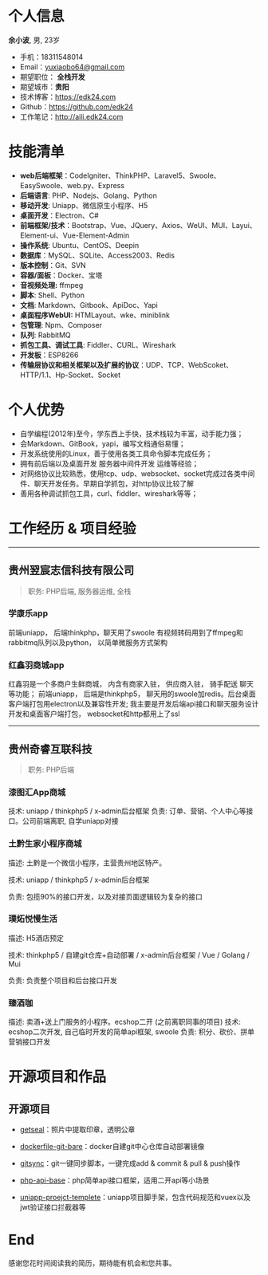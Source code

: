 # 个人信息

**余小波**, 男, 23岁

- 手机：18311548014
- Email：yuxiaobo64@gmail.com
- 期望职位： **全栈开发**
- 期望城市：**贵阳**
- 技术博客：https://edk24.com
- Github：https://github.com/edk24
- 工作笔记：<http://aili.edk24.com>



# 技能清单

- **web后端框架**：CodeIgniter、ThinkPHP、Laravel5、Swoole、EasySwoole、web.py、Express
- **后端语言**: PHP、Nodejs、Golang、Python
- **移动开发**: Uniapp、微信原生小程序、H5
- **桌面开发**：Electron、C#
- **前端框架/技术**：Bootstrap、Vue、JQuery、Axios、WeUI、MUI、Layui、Element-ui、Vue-Element-Admin
- **操作系统**: Ubuntu、CentOS、Deepin
- **数据库**：MySQL、SQLite、Access2003、Redis
- **版本控制**：Git、SVN
- **容器/面板**：Docker、宝塔
- **音视频处理:** ffmpeg
- **脚本**: Shell、Python
- **文档**: Markdown、Gitbook、ApiDoc、Yapi
- **桌面程序WebUI:** HTMLayout、wke、miniblink
- **包管理**: Npm、Composer
- **队列**: RabbitMQ
- **抓包工具、调试工具**: Fiddler、CURL、Wireshark
- **开发板**：ESP8266
- **传输层协议和相关框架以及扩展的协议**：UDP、TCP、WebScoket、HTTP/1.1、Hp-Socket、Socket



# 个人优势

- 自学编程(2012年)至今，学东西上手快，技术栈较为丰富，动手能力强；
- 会Markdown、GitBook，yapi，编写文档通俗易懂；
- 开发系统使用的Linux，善于使用各类工具命令脚本完成任务；
- 拥有前后端以及桌面开发 服务器中间件开发 运维等经验；
- 对网络协议比较熟悉，使用tcp、udp、websocket、socket完成过各类中间件、聊天开发任务。早期自学抓包，对http协议比较了解
- 善用各种调试抓包工具，curl、fiddler、wireshark等等；


# 工作经历 & 项目经验

---
<!--
## 贵阳市云岩区中建培训学校

<!-- 2020/08/31 ~ 至今 --\>

> 职务: PHP后端工程师

### 星空计划

公司内部项目

### 猎聘系统

公司内部系统, 解析简历数据保存到系统中, 猎聘进行跟进完善资料; 为公司推荐优质人才

---
-->

## 贵州翌宸志信科技有限公司 

<!-- 2019/10/01 ~ 2020/28/30 -->

> 职务: PHP后端, 服务器运维, 全栈



### 学康乐app

前端uniapp， 后端thinkphp，聊天用了swoole 
有视频转码用到了ffmpeg和rabbitmq队列以及python， 以简单微服务方式架构



### 红鑫羽商城app

红鑫羽是一个多商户生鲜商城， 内含有商家入驻， 供应商入驻， 骑手配送  聊天等功能；
前端uniapp， 后端是thinkphp5， 聊天用的swoole加redis。后台桌面客户端打包用electron以及兼容性开发;
我主要是开发后端api接口和聊天服务设计开发和桌面客户端打包， websocket和http都用上了ssl







---


## 贵州奇睿互联科技 

<!-- 2019/04/11 ~ 2019/09/28 -->

> 职务: PHP后端



### 漆图汇App商城

技术: uniapp / thinkphp5 / x-admin后台框架
负责: 订单、营销、个人中心等接口。公司前端离职, 自学uniapp对接




### 土黔生家小程序商城


描述: 土黔是一个微信小程序，主营贵州地区特产。

技术: uniapp / thinkphp5 / x-admin后台框架

负责: 包揽90%的接口开发，以及对接页面逻辑较为复杂的接口




### 璞炻悦慢生活


描述: H5酒店预定

技术: thinkphp5 / 自建git仓库+自动部署 / x-admin后台框架 / Vue / Golang / Mui

负责: 负责整个项目和后台接口开发




### 臻酒咖


描述: 卖酒+送上门服务的小程序。ecshop二开 (之前离职同事的项目)
技术: ecshop二次开发, 自己临时开发的简单api框架, swoole
负责: 积分、砍价、拼单营销接口开发




# 开源项目和作品

## 开源项目

- [getseal](https://github.com/edk24/getseal)：照片中提取印章，透明公章
- [dockerfile-git-bare](https://github.com/edk24/dockerfile-git-bare)：docker自建git中心仓库自动部署镜像

- [gitsync](https://github.com/edk24/gitsync)：git一键同步脚本，一键完成add & commit & pull & push操作

- [php-api-base](https://github.com/edk24/php-api-base)：php简单api接口框架，适用二开api等小场景

- [uniapp-proejct-templete](https://github.com/edk24/uniapp-proejct-templete)：uniapp项目脚手架，包含代码规范和vuex以及jwt验证接口拦截器等


# End

感谢您花时间阅读我的简历，期待能有机会和您共事。
